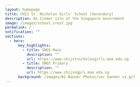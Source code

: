 ```yaml
---
layout: homepage
title: CHIJ St. Nicholas Girls' School (Secondary)
description: An Isomer site of the Singapore Government
image: /images/school_crest.jpg
permalink: /
notification: ""
sections:
  - hero:
      key_highlights:
        - title: SNGS Main
          description: ""
          url: https://www.chijstnicholasgirls.moe.edu.sg
        - title: SNGS Primary
          description: ""
          url: https://www.chijsngpri.moe.edu.sg
      background: /images/01 Banner Photos/sec banner v1.gif
---
```

